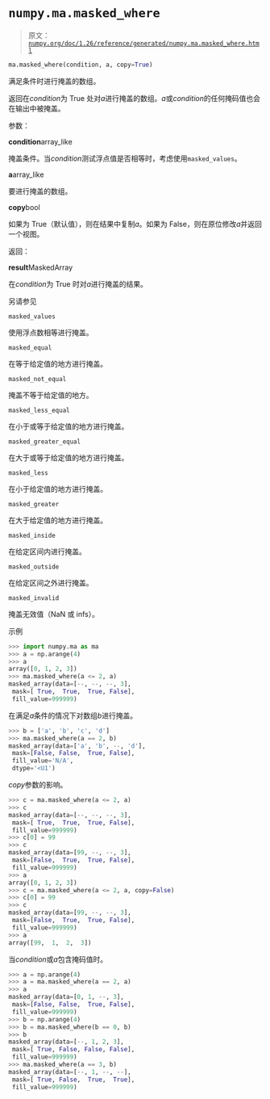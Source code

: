 # `numpy.ma.masked_where`

> 原文：[`numpy.org/doc/1.26/reference/generated/numpy.ma.masked_where.html`](https://numpy.org/doc/1.26/reference/generated/numpy.ma.masked_where.html)

```py
ma.masked_where(condition, a, copy=True)
```

满足条件时进行掩盖的数组。

返回在*condition*为 True 处对*a*进行掩盖的数组。*a*或*condition*的任何掩码值也会在输出中被掩盖。

参数：

**condition**array_like

掩盖条件。当*condition*测试浮点值是否相等时，考虑使用`masked_values`。

**a**array_like

要进行掩盖的数组。

**copy**bool

如果为 True（默认值），则在结果中复制*a*。如果为 False，则在原位修改*a*并返回一个视图。

返回：

**result**MaskedArray

在*condition*为 True 时对*a*进行掩盖的结果。

另请参见

`masked_values`

使用浮点数相等进行掩盖。

`masked_equal`

在等于给定值的地方进行掩盖。

`masked_not_equal`

掩盖不等于给定值的地方。

`masked_less_equal`

在小于或等于给定值的地方进行掩盖。

`masked_greater_equal`

在大于或等于给定值的地方进行掩盖。

`masked_less`

在小于给定值的地方进行掩盖。

`masked_greater`

在大于给定值的地方进行掩盖。

`masked_inside`

在给定区间内进行掩盖。

`masked_outside`

在给定区间之外进行掩盖。

`masked_invalid`

掩盖无效值（NaN 或 infs）。

示例

```py
>>> import numpy.ma as ma
>>> a = np.arange(4)
>>> a
array([0, 1, 2, 3])
>>> ma.masked_where(a <= 2, a)
masked_array(data=[--, --, --, 3],
 mask=[ True,  True,  True, False],
 fill_value=999999) 
```

在满足*a*条件的情况下对数组*b*进行掩盖。

```py
>>> b = ['a', 'b', 'c', 'd']
>>> ma.masked_where(a == 2, b)
masked_array(data=['a', 'b', --, 'd'],
 mask=[False, False,  True, False],
 fill_value='N/A',
 dtype='<U1') 
```

*copy*参数的影响。

```py
>>> c = ma.masked_where(a <= 2, a)
>>> c
masked_array(data=[--, --, --, 3],
 mask=[ True,  True,  True, False],
 fill_value=999999)
>>> c[0] = 99
>>> c
masked_array(data=[99, --, --, 3],
 mask=[False,  True,  True, False],
 fill_value=999999)
>>> a
array([0, 1, 2, 3])
>>> c = ma.masked_where(a <= 2, a, copy=False)
>>> c[0] = 99
>>> c
masked_array(data=[99, --, --, 3],
 mask=[False,  True,  True, False],
 fill_value=999999)
>>> a
array([99,  1,  2,  3]) 
```

当*condition*或*a*包含掩码值时。

```py
>>> a = np.arange(4)
>>> a = ma.masked_where(a == 2, a)
>>> a
masked_array(data=[0, 1, --, 3],
 mask=[False, False,  True, False],
 fill_value=999999)
>>> b = np.arange(4)
>>> b = ma.masked_where(b == 0, b)
>>> b
masked_array(data=[--, 1, 2, 3],
 mask=[ True, False, False, False],
 fill_value=999999)
>>> ma.masked_where(a == 3, b)
masked_array(data=[--, 1, --, --],
 mask=[ True, False,  True,  True],
 fill_value=999999) 
```
